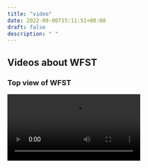 ```yaml
---
title: "video"
date: 2022-09-06T15:11:51+08:00
draft: false
description: " "
---
```



## Videos about WFST

### Top view of WFST
<video controls>
    <source src="/videos/264_1676272748.mp4">
</video>